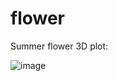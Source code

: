 # flower
Summer flower 3D plot:

![image](https://github.com/victormeloasm/flower/assets/15617527/0e57975a-7cd7-4131-a74b-9ee3232a776f)

